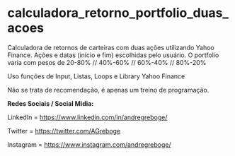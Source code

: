 # calculadora_retorno_portfolio_duas_acoes

Calculadora de retornos de carteiras com duas ações utilizando Yahoo Finance. Ações e datas (início e fim) escolhidas pelo usuário. O portfolio varia com pesos de 20-80% // 40%-60% // 60%-40% // 80%-20%

Uso funções de Input, Listas, Loops e Library Yahoo Finance

Não se trata de recomendação, é apenas um treino de programação.


<b>Redes Sociais / Social Midia:</b>

LinkedIn = https://www.linkedin.com/in/andregreboge/

Twitter = https://twitter.com/AGreboge

Instagram = https://www.instagram.com/andregreboge/
